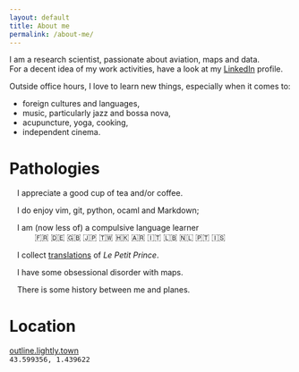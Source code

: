 ```yaml
---
layout: default
title: About me
permalink: /about-me/
---
```


I am a research scientist, passionate about aviation, maps and data.  
For a decent idea of my work activities, have a look at my [LinkedIn](https://linkedin.com/in/xoolive) profile.

Outside office hours, I love to learn new things, especially when it comes to:

  - foreign cultures and languages,
  - music, particularly jazz and bossa nova,
  - acupuncture, yoga, cooking,
  - independent cinema.


# Pathologies


<i class="fas fa-coffee fa-lg" style="margin-right: 1em; width: 15pt"></i>
I appreciate a good cup of tea and/or coffee.

<i class="fas fa-code fa-lg" style="margin-right: 1em; width: 15pt"></i>
I do enjoy vim, git, python, ocaml and Markdown;

<i class="fas fa-globe fa-lg" style="margin-right: 1em; width: 15pt"></i>
I am (now less of) a compulsive language learner  
<i style="margin-right: 34pt"></i>🇫🇷 🇩🇪 🇬🇧 🇯🇵 🇹🇼 🇭🇰 🇦🇷 🇮🇹 🇱🇧 🇳🇱 🇵🇹 🇮🇸



<i class="fas fa-book fa-lg" style="margin-right: 1em; width: 15pt"></i>
I collect [translations](/le-petit-prince) of *Le Petit Prince*.

<i class="far fa-map fa-lg" style="margin-right: 1em; width: 15pt"></i>
I have some obsessional disorder with maps.

<i class="far fa-paper-plane fa-lg" style="margin-right: 1em; width: 15pt"></i>
There is some history between me and planes.

# Location

[outline.lightly.town](http://w3w.co/outline.lightly.town)  
<code style="font-size: 90%">43.599356, 1.439622</code><br />
